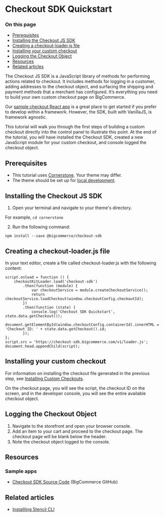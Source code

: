 # Checkout SDK Quickstart

<div class="otp" id="no-index">

### On this page
- [Prerequisites](#prerequisites)
- [Installing the Checkout JS SDK](#installing-the-checkout-js-sdk)
- [Creating a checkout-loader.js file](#creating-a-checkout-loaderjs-file)
- [Installing your custom checkout](#installing-custom-checkout)
- [Logging the Checkout Object](#logging-the-checkout-object)
- [Resources](#resources)
- [Related articles](#related-articles)

</div> 

The Checkout JS SDK is a JavaScript library of methods for performing actions related to checkout. It includes methods for logging in a customer, adding addresses to the checkout object, and surfacing the shipping and payment methods that a merchant has configured. It’s everything you need to build your own custom checkout page on BigCommerce.

Our [sample checkout React app](https://github.com/bigcommerce/checkout-js) is a great place to get started if you prefer to develop within a framework. However, the SDK, built with VanillaJS, is framework agnostic.



This tutorial will walk you through the first steps of building a custom checkout directly into the control panel to illustrate this point. At the end of the tutorial, you will have installed the Checkout SDK, created a new JavaScript module for your custom checkout, and console logged the checkout object.



## Prerequisites
* This tutorial uses [Cornerstone](https://github.com/bigcommerce/cornerstone). Your theme may differ.
* The theme should be set up for [local development](https://developer.bigcommerce.com/stencil-docs/getting-started/installing-stencil).

## Installing the Checkout JS SDK

1. Open your terminal and navigate to your theme's directory.

For example, `cd cornerstone`

2. Run the following command:

`npm install --save @bigcommerce/checkout-sdk`

## Creating a checkout-loader.js file

In your text editor, create a file called checkout-loader.js with the following content:

```var script = document.createElement('script');
script.onload = function () {
    checkoutKitLoader.load('checkout-sdk')
        .then(function (module) {
            var checkoutService = module.createCheckoutService();
            return checkoutService.loadCheckout(window.checkoutConfig.checkoutId);
        })
        .then(function (state) {
            console.log('Checkout SDK Quickstart', state.data.getCheckout());
            document.getElementById(window.checkoutConfig.containerId).innerHTML = 'Checkout ID: ' + state.data.getCheckout().id;
        });
};
script.src = 'https://checkout-sdk.bigcommerce.com/v1/loader.js';
document.head.appendChild(script);
```

## Installing your custom checkout
For information on installing the checkout file generated in the previous step, see [Installing Custom Checkouts](https://developer.bigcommerce.com/stencil-docs/customizing-checkout/installing-custom-checkouts#prerequisites). 

On the checkout page, you will see the script, the checkout ID on the screen, and in the developer console, you will see the entire available checkout object.

## Logging the Checkout Object

1. Navigate to the storefront and open your browser console.
2. Add an item to your cart and proceed to the checkout page. The checkout page will be blank below the header.
3. Note the checkout object logged to the console.


## Resources

### Sample apps
* [Checkout SDK Source Code](https://github.com/bigcommerce/checkout-sdk-js) (BigCommerce GitHub)

## Related articles
* [Installling Stencil CLI](https://developer.bigcommerce.com/stencil-docs/getting-started/installing-stencil)
